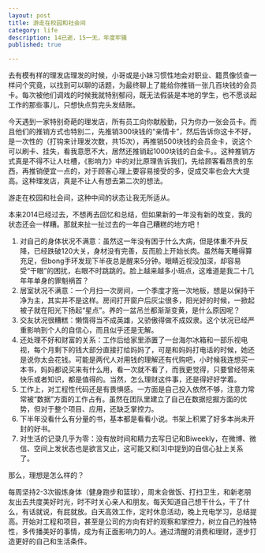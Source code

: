 ```yaml
---
layout: post
title: 游走在校园和社会间
category: life
description: 14已逝，15一无，年度牢骚
published: true

---
```


去有模有样的理发店理发的时候，小哥或是小妹习惯性地会对职业、籍贯像侦查一样问个究竟，以找到可以聊的话题，为最终聊上了能给你推销一张几百块钱的会员卡。每次被他们调戏的时候我就特别郁闷，既无法假装是本地的学生，也不愿谈起工作的那些事儿，只想快点剪完头发结账。

今天遇到一家特别奇葩的理发店，所有员工向你献殷勤，只为你办一张会员卡。而且他们的推销方式也特别二，先推销300块钱的“亲情卡”，然后告诉你这卡不好，是一次性的（打钩来计理发次数，共15次），再推销500块钱的会员金卡，说这个可以刷卡、挂失，看我意愿不大，居然还推销起1000块钱的白金卡。。这种推销方式真是不得不让人吐槽，《影响力》中的对比原理告诉我们，先给顾客看昂贵的东西，再推销便宜一点的，对于顾客心理上要容易接受的多，促成交率也会大大提高。这种理发店，真是不让人有想去第二次的想法。

游走在校园和社会间，这种中间的状态让我无所适从。

本来2014已经过去，不想再去回忆和总结，但如果新的一年没有新的改变，我的状态还会一样糟。那就来扯一扯过去的一年自己糟糕的地方吧！

1. 对自己的身体状况不满意：虽然这一年没有困于什么大病，但是体重不升反降，已经跌破120大关，身材没有完善，反而脸上开始长肉。虽然每天睡得算充足，但bong手环发现下半夜总是醒来5分钟。眼睛近视没加深，却容易受“干眼”的困扰，右眼不时跳跳的。脸上越来越多小斑点，这难道是我二十几年年单身的罪魁祸首？
2. 居室状况不满意：一个月扫一次房间，一个季度才拖一次地板，想是以保持干净为主，其实并不是这样。房间打开窗户后灰尘很多，阳光好的时候，一掀起被子就在阳光下扬起“星点”。养的一盆吊兰都渐渐变黄，是什么原因呢？
3. 交友状况很糟糕：懒惰得当不成英雄，又骄傲得做不成奴隶。这个状况已经严重影响到个人的自信心，而且似乎还是无解。
4. 还处理不好和财富的关系：工作后给家里添置了一台海尔冰箱和一部乐视电视，每个月剩下的钱大部分直接打给妈妈了，可是和妈妈打电话的时候，她还是说你太会花钱。可能是两代人对用钱的理解还有代购吧，小时候我连想买一本书，妈妈都说买来有什么用，看一次就不看了，而我更觉得，只要曾经带来快乐或者知识，都是值得的。当然，怎么理财这件事，还是得好好学着。
5. 工作上，对工程性代码还是有畏惧感。一方面是自己投入依然不够，注意力常常被“数据”方面的工作占有。虽然在团队里建立了自己在数据挖掘方面的优势，但对于整个项目、应用，还缺乏掌控力。
6. 下半年没看什么有分量的书，基本都是看看小说。书架上积累了好多本尚未开封的好书。
7. 对生活的记录几乎为零：没有放时间和精力去写日记和Biweekly，在微博、微信、空间上发状态也是欲言又止，这可能又和[3]中提到的自信心扯上关系了。

那么，理想是怎么样的？

每周坚持2-3次锻炼身体（健身跑步和篮球），周末会做饭、打扫卫生，和新老朋友出去共度美好时光，时不时关心亲人和朋友。每天知道自己想干什么，干了什么，有话就说，有屁就放。白天高效工作，定时休息活动，晚上充电学习，总结提高。开始对工程和项目，甚至是公司的方向有好的观察和掌控力，树立自己的独特性，多传播美好的事情，成为有正面影响力的人。通过清醒的消费和理财，逐步打造更好的自己和生活条件。
